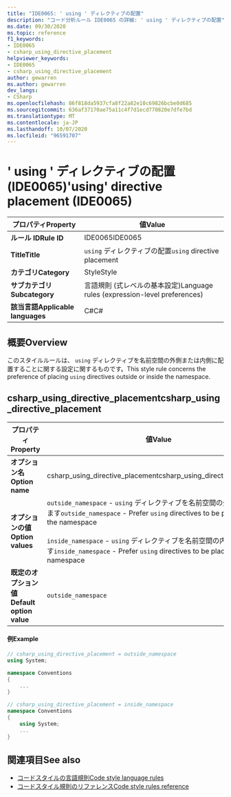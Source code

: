 ```yaml
---
title: "IDE0065: ' using ' ディレクティブの配置"
description: "コード分析ルール IDE0065 の詳細: ' using ' ディレクティブの配置"
ms.date: 09/30/2020
ms.topic: reference
f1_keywords:
- IDE0065
- csharp_using_directive_placement
helpviewer_keywords:
- IDE0065
- csharp_using_directive_placement
author: gewarren
ms.author: gewarren
dev_langs:
- CSharp
ms.openlocfilehash: 86f818da5937cfa8f22a82e10c69826bcbe0d685
ms.sourcegitcommit: 636af37170ae75a11c4f7d1ecd770820e7dfe7bd
ms.translationtype: MT
ms.contentlocale: ja-JP
ms.lasthandoff: 10/07/2020
ms.locfileid: "96591707"
---
```

# <a name="using-directive-placement-ide0065"></a><span data-ttu-id="2f7ea-103">' using ' ディレクティブの配置 (IDE0065)</span><span class="sxs-lookup"><span data-stu-id="2f7ea-103">'using' directive placement (IDE0065)</span></span>

|<span data-ttu-id="2f7ea-104">プロパティ</span><span class="sxs-lookup"><span data-stu-id="2f7ea-104">Property</span></span>|<span data-ttu-id="2f7ea-105">値</span><span class="sxs-lookup"><span data-stu-id="2f7ea-105">Value</span></span>|
|-|-|
| <span data-ttu-id="2f7ea-106">**ルール ID**</span><span class="sxs-lookup"><span data-stu-id="2f7ea-106">**Rule ID**</span></span> | <span data-ttu-id="2f7ea-107">IDE0065</span><span class="sxs-lookup"><span data-stu-id="2f7ea-107">IDE0065</span></span> |
| <span data-ttu-id="2f7ea-108">**Title**</span><span class="sxs-lookup"><span data-stu-id="2f7ea-108">**Title**</span></span> | <span data-ttu-id="2f7ea-109">`using` ディレクティブの配置</span><span class="sxs-lookup"><span data-stu-id="2f7ea-109">`using` directive placement</span></span> |
| <span data-ttu-id="2f7ea-110">**カテゴリ**</span><span class="sxs-lookup"><span data-stu-id="2f7ea-110">**Category**</span></span> | <span data-ttu-id="2f7ea-111">Style</span><span class="sxs-lookup"><span data-stu-id="2f7ea-111">Style</span></span> |
| <span data-ttu-id="2f7ea-112">**サブカテゴリ**</span><span class="sxs-lookup"><span data-stu-id="2f7ea-112">**Subcategory**</span></span> | <span data-ttu-id="2f7ea-113">言語規則 (式レベルの基本設定)</span><span class="sxs-lookup"><span data-stu-id="2f7ea-113">Language rules (expression-level preferences)</span></span> |
| <span data-ttu-id="2f7ea-114">**該当言語**</span><span class="sxs-lookup"><span data-stu-id="2f7ea-114">**Applicable languages**</span></span> | <span data-ttu-id="2f7ea-115">C#</span><span class="sxs-lookup"><span data-stu-id="2f7ea-115">C#</span></span> |

## <a name="overview"></a><span data-ttu-id="2f7ea-116">概要</span><span class="sxs-lookup"><span data-stu-id="2f7ea-116">Overview</span></span>

<span data-ttu-id="2f7ea-117">このスタイルルールは、 `using` ディレクティブを名前空間の外側または内側に配置することに関する設定に関するものです。</span><span class="sxs-lookup"><span data-stu-id="2f7ea-117">This style rule concerns the preference of placing `using` directives outside or inside the namespace.</span></span>

## <a name="csharp_using_directive_placement"></a><span data-ttu-id="2f7ea-118">csharp_using_directive_placement</span><span class="sxs-lookup"><span data-stu-id="2f7ea-118">csharp_using_directive_placement</span></span>

|<span data-ttu-id="2f7ea-119">プロパティ</span><span class="sxs-lookup"><span data-stu-id="2f7ea-119">Property</span></span>|<span data-ttu-id="2f7ea-120">値</span><span class="sxs-lookup"><span data-stu-id="2f7ea-120">Value</span></span>|
|-|-|
| <span data-ttu-id="2f7ea-121">**オプション名**</span><span class="sxs-lookup"><span data-stu-id="2f7ea-121">**Option name**</span></span> | <span data-ttu-id="2f7ea-122">csharp_using_directive_placement</span><span class="sxs-lookup"><span data-stu-id="2f7ea-122">csharp_using_directive_placement</span></span>
| <span data-ttu-id="2f7ea-123">**オプションの値**</span><span class="sxs-lookup"><span data-stu-id="2f7ea-123">**Option values**</span></span> | <span data-ttu-id="2f7ea-124">`outside_namespace` - `using` ディレクティブを名前空間の外側に配置します</span><span class="sxs-lookup"><span data-stu-id="2f7ea-124">`outside_namespace` - Prefer `using` directives to be placed outside the namespace</span></span><br /><br /><span data-ttu-id="2f7ea-125">`inside_namespace` - `using` ディレクティブを名前空間の内側に配置します</span><span class="sxs-lookup"><span data-stu-id="2f7ea-125">`inside_namespace` - Prefer `using` directives to be placed inside the namespace</span></span> |
| <span data-ttu-id="2f7ea-126">**既定のオプション値**</span><span class="sxs-lookup"><span data-stu-id="2f7ea-126">**Default option value**</span></span> | `outside_namespace` |

#### <a name="example"></a><span data-ttu-id="2f7ea-127">例</span><span class="sxs-lookup"><span data-stu-id="2f7ea-127">Example</span></span>

```csharp
// csharp_using_directive_placement = outside_namespace
using System;

namespace Conventions
{
    ...
}

// csharp_using_directive_placement = inside_namespace
namespace Conventions
{
    using System;
    ...
}
```

## <a name="see-also"></a><span data-ttu-id="2f7ea-128">関連項目</span><span class="sxs-lookup"><span data-stu-id="2f7ea-128">See also</span></span>

- [<span data-ttu-id="2f7ea-129">コードスタイルの言語規則</span><span class="sxs-lookup"><span data-stu-id="2f7ea-129">Code style language rules</span></span>](language-rules.md)
- [<span data-ttu-id="2f7ea-130">コードスタイル規則のリファレンス</span><span class="sxs-lookup"><span data-stu-id="2f7ea-130">Code style rules reference</span></span>](index.md)
